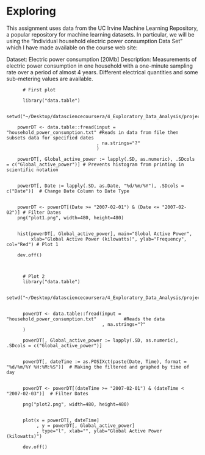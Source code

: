 # Exploring

This assignment uses data from the UC Irvine Machine Learning Repository, a popular repository for machine learning datasets. In particular, we will be using the “Individual household electric power consumption Data Set” which I have made available on the course web site:

Dataset: Electric power consumption [20Mb]
Description: Measurements of electric power consumption in one household with a one-minute sampling rate over a period of almost 4 years. Different electrical quantities and some sub-metering values are available.


          # First plot

          library("data.table")

        setwd("~/Desktop/datasciencecoursera/4_Exploratory_Data_Analysis/project/data")

        powerDT <- data.table::fread(input = "household_power_consumption.txt" #Reads in data from file then subsets data for specified dates
                                     , na.strings="?"
                                     )

        powerDT[, Global_active_power := lapply(.SD, as.numeric), .SDcols = c("Global_active_power")] # Prevents histogram from printing in scientific notation


        powerDT[, Date := lapply(.SD, as.Date, "%d/%m/%Y"), .SDcols = c("Date")]  # Change Date Column to Date Type


        powerDT <- powerDT[(Date >= "2007-02-01") & (Date <= "2007-02-02")] # Filter Dates 
        png("plot1.png", width=480, height=480)


        hist(powerDT[, Global_active_power], main="Global Active Power", 
             xlab="Global Active Power (kilowatts)", ylab="Frequency", col="Red") # Plot 1

        dev.off()
        
        
        
          # Plot 2       
          library("data.table")

          setwd("~/Desktop/datasciencecoursera/4_Exploratory_Data_Analysis/project/data")


          powerDT <- data.table::fread(input = "household_power_consumption.txt"          #Reads the data 
                                       , na.strings="?"
          )

          powerDT[, Global_active_power := lapply(.SD, as.numeric), .SDcols = c("Global_active_power")]


          powerDT[, dateTime := as.POSIXct(paste(Date, Time), format = "%d/%m/%Y %H:%M:%S")]  # Making the filtered and graphed by time of day


          powerDT <- powerDT[(dateTime >= "2007-02-01") & (dateTime < "2007-02-03")]  # Filter Dates 

          png("plot2.png", width=480, height=480)


          plot(x = powerDT[, dateTime]
               , y = powerDT[, Global_active_power]
               , type="l", xlab="", ylab="Global Active Power (kilowatts)")

          dev.off()
